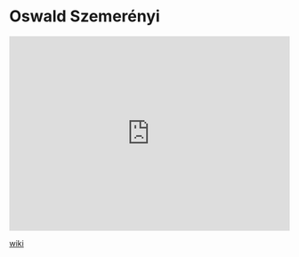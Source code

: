 # Oswald Szemerényi
<iframe width="100%" height="350" frameborder="0" allow="accelerometer; autoplay; clipboard-write; encrypted-media; gyroscope; picture-in-picture" allowfullscreen src="https://en.wikipedia.org/wiki/Oswald-Szemer%C3%A9nyi"></iframe>

[wiki](https://en.wikipedia.org/wiki/Oswald-Szemer%C3%A9nyi)